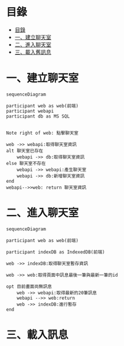 

# 目錄

<!-- TOC -->

- [目錄](#%E7%9B%AE%E9%8C%84)
- [一、建立聊天室](#%E4%B8%80%E5%BB%BA%E7%AB%8B%E8%81%8A%E5%A4%A9%E5%AE%A4)
- [二、進入聊天室](#%E4%BA%8C%E9%80%B2%E5%85%A5%E8%81%8A%E5%A4%A9%E5%AE%A4)
- [三、載入舊訊息](#%E4%B8%89%E8%BC%89%E5%85%A5%E8%88%8A%E8%A8%8A%E6%81%AF)

<!-- /TOC -->
# 一、建立聊天室

```mermaid
sequenceDiagram

participant web as web(前端) 
participant webapi
participant db as MS SQL


Note right of web: 點擊聊天室

web ->> webapi:取得聊天室資訊
alt 聊天室已存在
    webapi ->> db:取得聊天室資訊
else 聊天室不存在
    webapi ->> webapi:產生聊天室
    webapi ->> db:新增聊天室資訊
end
webapi-->>web: return 聊天室資訊

```

# 二、進入聊天室

```mermaid
sequenceDiagram

participant web as web(前端)

participant indexDB as IndexedDB(前端)

web ->> indexDB:取得聊天室暫存資訊

web ->> web:取得頁面中訊息最後一筆與最新一筆的id

opt 目前畫面尚無訊息
    web ->> webapi:取得最新的20筆訊息
    webapi -->> web:return
    web ->> indexDB:進行暫存
end

```

# 三、載入訊息

